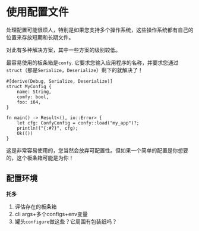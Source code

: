 # 使用配置文件

处理配置可能很烦人，特别是如果您支持多个操作系统，这些操作系统都有自己的位置来存放短期和长期文件。

对此有多种解决方案，其中一些方案的级别较低。

最容易使用的板条箱是`confy`. 它要求您输入应用程序的名称，并要求您通过`struct`（那是`Serialize`，`Deserialize`）剩下的就解决了！

```rust,ignore
#[derive(Debug, Serialize, Deserialize)]
struct MyConfig {
    name: String,
    comfy: bool,
    foo: i64,
}

fn main() -> Result<(), io::Error> {
    let cfg: ConfyConfig = confy::load("my_app")?;
    println!("{:#?}", cfg);
    Ok(())
}
```

这是非常容易使用的，您当然会放弃可配置性。但如果一个简单的配置是你想要的，这个板条箱可能是为你！

## 配置环境

<aside class="todo">

**托多**

1.  评估存在的板条箱
2.  cli args+多个configs+env变量
3.  罐头`configure`做这些？它周围有包装纸吗？

</aside>
